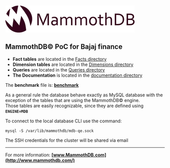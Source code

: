 ![MammothDB](https://github.com/AMilkov/B-PoC/blob/master/Documentation/logo.jpg "MammothDB")

## MammothDB&copy; PoC for Bajaj finance


* **Fact tables** are located in the [Facts directory](https://github.com/AMilkov/B-PoC/blob/master/Facts)
* **Dimension tables** are located in the [Dimensions directory](https://github.com/AMilkov/B-PoC/blob/master/Dimensions)
* **Queries** are located in the [Queries directory](https://github.com/AMilkov/B-PoC/blob/master/Queries)
* **The Documentation** is located in the [documentation directory](https://github.com/AMilkov/B-PoC/blob/master/Documentation)

The **benchmark** file is: **[benchmark](https://github.com/AMilkov/B-PoC/blob/master/benchmark.md)**

As a general rule the database behave exactly as MySQL database with the exception of the tables that are using the MammothDB&copy; engine.  
Those tables are easily recognizable, since they are defined using **`ENGINE=MDB`**  

To connect to the local database CLI use the command:
```
mysql -S /var/lib/mammothdb/mdb-qe.sock
```

The SSH credentials for the cluster will be shared via email

---

For more information: **[www.MammothDB.com](http://www.mammothdb.com/)**
